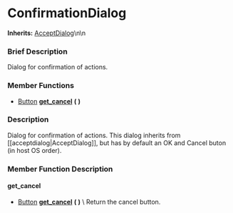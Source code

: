 #  ConfirmationDialog  
**Inherits:** [AcceptDialog](class_acceptdialog)\\n\\n
###  Brief Description  
Dialog for confirmation of actions.

###  Member Functions 
  * [Button](class_button)  **[get_cancel](#get_cancel)**  **(** **)**

###  Description  
Dialog for confirmation of actions. This dialog inherits from [[acceptdialog|AcceptDialog]], but has by default an OK and Cancel buton (in host OS order).

###  Member Function Description  

#### <a name="get_cancel">get_cancel</a>
  * [Button](class_button)  **[get_cancel](#get_cancel)**  **(** **)**
\\
Return the cancel button.
